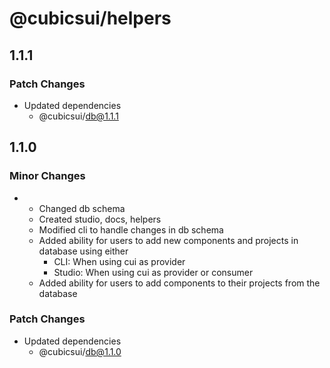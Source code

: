 # @cubicsui/helpers

## 1.1.1

### Patch Changes

- Updated dependencies
  - @cubicsui/db@1.1.1

## 1.1.0

### Minor Changes

- - Changed db schema
  - Created studio, docs, helpers
  - Modified cli to handle changes in db schema
  - Added ability for users to add new components and projects in database using either
    - CLI: When using cui as provider
    - Studio: When using cui as provider or consumer
  - Added ability for users to add components to their projects from the database

### Patch Changes

- Updated dependencies
  - @cubicsui/db@1.1.0
